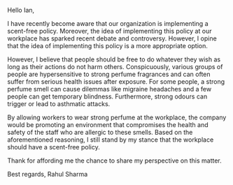 Hello Ian,

I have recently become aware that our organization is implementing a scent-free policy. Moreover, the idea of implementing this policy at our workplace has sparked recent debate and controversy. However, I opine that the idea of implementing this policy is a more appropriate option.

However, I believe that people should be free to do whatever they wish as long as their actions do not harm others. Conspicuously, various groups of people are hypersensitive to strong perfume fragrances and can often suffer from serious health issues after exposure. For some people, a strong perfume smell can cause dilemmas like migraine headaches and a few people can get temporary blindness. Furthermore, strong odours can trigger or lead to asthmatic attacks.

By allowing workers to wear strong perfume at the workplace, the company would be promoting an environment that compromises the health and safety of the staff who are allergic to these smells.
Based on the aforementioned reasoning, I still stand by my stance that the workplace should have a scent-free policy.

Thank for affording me the chance to share my perspective on this matter.

Best regards,
Rahul Sharma
